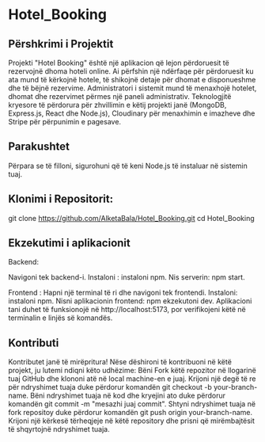 # Hotel_Booking

## Përshkrimi i Projektit

Projekti "Hotel Booking" është një aplikacion që lejon përdoruesit të rezervojnë dhoma hoteli online. Ai përfshin një ndërfaqe për përdoruesit ku ata mund të kërkojnë hotele, të shikojnë detaje për dhomat e disponueshme dhe të bëjnë rezervime. Administratori i sistemit mund të menaxhojë hotelet, dhomat dhe rezervimet përmes një paneli administrativ. Teknologjitë kryesore të përdorura për zhvillimin e këtij projekti janë  (MongoDB, Express.js, React dhe Node.js), Cloudinary për menaxhimin e imazheve dhe Stripe për përpunimin e pagesave.


## Parakushtet
Përpara se të filloni, sigurohuni që të keni Node.js të instaluar në sistemin tuaj.

## Klonimi i  Repositorit:
git clone https://github.com/AlketaBala/Hotel_Booking.git
cd Hotel_Booking

## Ekzekutimi i aplikacionit 
Backend:

Navigoni tek backend-i.
Instaloni : instaloni npm.
Nis serverin: npm start.

Frontend :
Hapni një terminal të ri dhe navigoni tek frontendi.
Instaloni: instaloni npm.
Nisni aplikacionin frontend: npm ekzekutoni dev.
Aplikacioni tani duhet të funksionojë në http://localhost:5173, por verifikojeni këtë në terminalin e linjës së komandës.

## Kontributi
Kontributet janë të mirëpritura! 
Nëse dëshironi të kontribuoni në këtë projekt, ju lutemi ndiqni këto udhëzime:
Bëni Fork këtë repozitor në llogarinë tuaj GitHub dhe klononi atë në local machine-en e juaj. Krijoni një degë të re për ndryshimet tuaja duke përdorur komandën git checkout -b your-branch-name. Bëni ndryshimet tuaja në kod dhe kryejini ato duke përdorur komandën git commit -m "mesazhi juaj commit". Shtyni ndryshimet tuaja në fork repositoy duke përdorur komandën git push origin your-branch-name. Krijoni një kërkesë tërheqjeje në këtë repository dhe prisni që mirëmbajtësit të shqyrtojnë ndryshimet tuaja.
